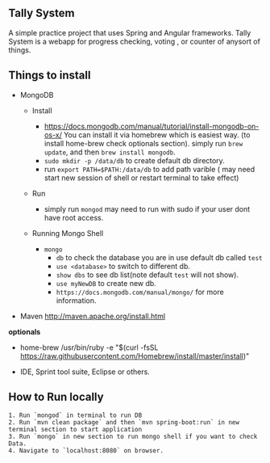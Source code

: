 ## Tally System
A simple practice project that uses Spring and Angular frameworks. Tally System is a webapp for progress checking, voting , or counter of anysort of things.


## Things to install

  * MongoDB
  	* Install
	  	* https://docs.mongodb.com/manual/tutorial/install-mongodb-on-os-x/
		  You can install it via homebrew which is easiest way. (to install home-brew check optionals section).
		  simply run `brew update`, and then `brew install mongodb`.
		* `sudo mkdir -p /data/db` to create default db directory.
		* run `export PATH=$PATH:/data/db` to add path varible ( may need start new session of shell or restart terminal to take effect)

	* Run
		* simply run `mongod` may need to run with sudo if your user dont have root access.
	* Running Mongo Shell
		* `mongo`
			* `db` to check the database you are in use
			default db called `test`
			* `use <database>` to switch to different db.
			* `show dbs` to see db list(note default `test` will not show).
			* `use myNewDB` to create new db.
			*  `https://docs.mongodb.com/manual/mongo/` for more information.

  * Maven
http://maven.apache.org/install.html

**optionals** 

  * home-brew 
/usr/bin/ruby -e "$(curl -fsSL https://raw.githubusercontent.com/Homebrew/install/master/install)"

  * IDE, Sprint tool suite, Eclipse or others.



## How to Run locally

	1. Run `mongod` in terminal to run DB
	2. Run `mvn clean package` and then `mvn spring-boot:run` in new terminal section to start application
	3. Run `mongo` in new section to run mongo shell if you want to check Data.
	4. Navigate to `localhost:8080` on browser.
